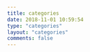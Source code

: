 ```yaml
---
title: categories
date: 2018-11-01 10:59:54
type: "categories"
layout: "categories"
comments: false
---
```

